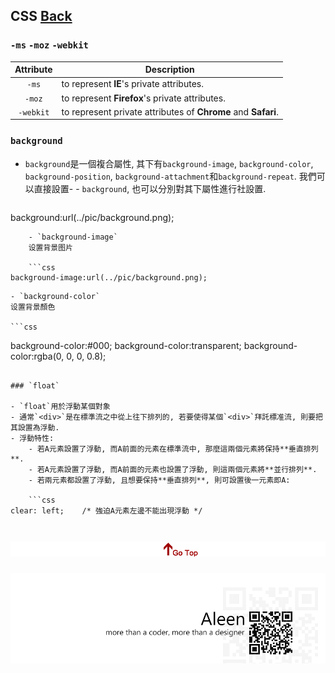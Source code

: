 ## CSS [Back](./../Programming%20Menu.md)

### `-ms` `-moz` `-webkit`
Attribute|Description
:---:|---
`-ms`|to represent **IE**'s private attributes.
`-moz`|to represent **Firefox**'s private attributes.
`-webkit`|to represent private attributes of **Chrome** and **Safari**.

### `background`
- `background`是一個複合屬性, 其下有`background-image`, `background-color`, `background-position`, `background-attachment`和`background-repeat`. 我們可以直接設置- - `background`, 也可以分別對其下屬性進行社設置.

	```css
background:url(../pic/background.png);
```
	- `background-image`
	设置背景图片

	```css
background-image:url(../pic/background.png);
```

	- `background-color`
	设置背景顏色

	```css
background-color:#000;
background-color:transparent;
background-color:rgba(0, 0, 0, 0.8);
```

### `float`

- `float`用於浮動某個對象
- 通常`<div>`是在標準流之中從上往下排列的, 若要使得某個`<div>`拜託標准流, 則要把其設置為浮動.
- 浮動特性:
	- 若A元素設置了浮動, 而A前面的元素在標準流中, 那麼這兩個元素將保持**垂直排列**.
	- 若A元素設置了浮動, 而A前面的元素也設置了浮動, 則這兩個元素將**並行排列**.
	- 若兩元素都設置了浮動, 且想要保持**垂直排列**, 則可設置後一元素即A:
	
	```css
clear: left;	/* 強迫A元素左邊不能出現浮動 */
```

<a href="#" style="left:200px;"><img src="./../../../pic/gotop.png"></a>
=====
<a href="http://aleen42.github.io/" target="_blank" ><img src="./../../../pic/tail.gif"></a>

